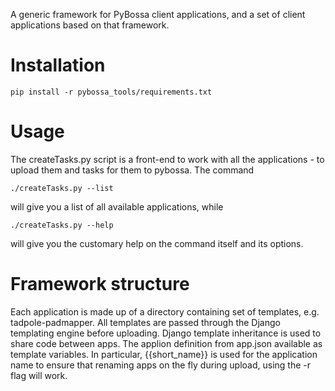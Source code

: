 A generic framework for PyBossa client applications, and a set of client applications based on that framework.

# Installation

    pip install -r pybossa_tools/requirements.txt
    

# Usage

The createTasks.py script is a front-end to work with all the applications - to upload them and tasks for them to pybossa. The command

    ./createTasks.py --list
    
will give you a list of all available applications, while

    ./createTasks.py --help
    
will give you the customary help on the command itself and its options.


# Framework structure
Each application is made up of a directory containing set of templates, e.g. tadpole-padmapper.
All templates are passed through the Django templating engine before uploading.
Django template inheritance is used to share code between apps.
The applion definition from app.json available as template variables.
In particular, {{short_name}} is used for the application name to ensure that renaming apps on the fly during upload, using the -r flag will work.
